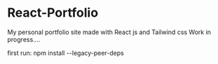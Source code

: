 # React-Portfolio


My personal portfolio site made with React js and Tailwind css
Work in progress....

first run:
npm install --legacy-peer-deps